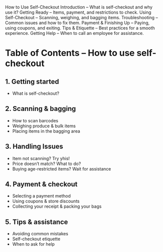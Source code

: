 How to Use Self-Checkout
Introduction – What is self-checkout and why use it?
Getting Ready – Items, payment, and restrictions to check.
Using Self-Checkout – Scanning, weighing, and bagging items.
Troubleshooting – Common issues and how to fix them.
Payment & Finishing Up – Paying, using coupons, and exiting.
Tips & Etiquette – Best practices for a smooth experience.
Getting Help – When to call an employee for assistance.

# Table of Contents – How to use self-checkout

## 1. Getting started  
- What is self-checkout?   

## 2. Scanning & bagging  
- How to scan barcodes  
- Weighing produce & bulk items  
- Placing items in the bagging area  

## 3. Handling Issues  
- Item not scanning? Try yhis!  
- Price doesn’t match? What to do?  
- Buying age-restricted items? Wait for assistance  

## 4. Payment & checkout  
- Selecting a payment method  
- Using coupons & store discounts  
- Collecting your receipt & packing your bags  

## 5. Tips & assistance  
- Avoiding common mistakes  
- Self-checkout etiquette  
- When to ask for help  